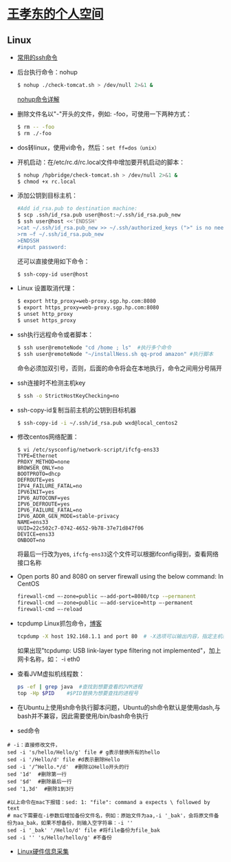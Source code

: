# [王孝东的个人空间](https://scm-git.github.io/)
## Linux

* [常用的ssh命令](http://www.open-open.com/lib/view/open1357655816512.html)

* 后台执行命令：nohup
  ```bash
  $ nohup ./check-tomcat.sh > /dev/null 2>&1 &
  ```
  [nohup命令详解](http://www.cnblogs.com/yinzx/p/4658536.html)

* 删除文件名以"-"开头的文件，例如: -foo，可使用一下两种方式：
  ```bash
  $ rm -- -foo
  $ rm ./-foo
  ```
  
* dos转linux，使用vi命令，然后：`set ff=dos（unix）`

* 开机启动：在/etc/rc.d/rc.local文件中增加要开机启动的脚本：
  ```bash
  $ nohup /hpbridge/check-tomcat.sh > /dev/null 2>&1 &
  $ chmod +x rc.local
  ```
  
* 添加公钥到目标主机：
  ```bash
  #Add id_rsa.pub to destination machine:
  $ scp .ssh/id_rsa.pub user@host:~/.ssh/id_rsa.pub_new
  $ ssh user@host <<'ENDSSH'
  >cat ~/.ssh/id_rsa.pub_new >> ~/.ssh/authorized_keys (">" is no need)
  >rm –f ~/.ssh/id_rsa.pub_new
  >ENDSSH
  #input password:
  ```
  还可以直接使用如下命令：
  ```bash
  $ ssh-copy-id user@host
  ```
  
* Linux 设置取消代理：
  ```bash
  $ export http_proxy=web-proxy.sgp.hp.com:8080
  $ export https_proxy=web-proxy.sgp.hp.com:8080
  $ unset http_proxy
  $ unset https_proxy
  ```
  
* ssh执行远程命令或者脚本：
  ```bash
  $ ssh user@remoteNode "cd /home ; ls"  #执行多个命令
  $ ssh user@remoteNode "~/installNess.sh qq-prod amazon" #执行脚本
  ```
  命令必须加双引号，否则，后面的命令将会在本地执行，命令之间用分号隔开
  
* ssh连接时不检测主机key
  ```bash
  $ ssh -o StrictHostKeyChecking=no
  ```

* ssh-copy-id复制当前主机的公钥到目标机器
  ```bash
  $ ssh-copy-id -i ~/.ssh/id_rsa.pub wxd@local_centos2
  ```
  
* 修改centos网络配置：
  ```
  $ vi /etc/sysconfig/network-script/ifcfg-ens33
  TYPE=Ethernet
  PROXY_METHOD=none
  BROWSER_ONLY=no
  BOOTPROTO=dhcp
  DEFROUTE=yes
  IPV4_FAILURE_FATAL=no
  IPV6INIT=yes
  IPV6_AUTOCONF=yes
  IPV6_DEFROUTE=yes
  IPV6_FAILURE_FATAL=no
  IPV6_ADDR_GEN_MODE=stable-privacy
  NAME=ens33
  UUID=22c502c7-0742-4652-9b78-37e71d847f06
  DEVICE=ens33
  ONBOOT=no
  ```
  将最后一行改为yes, `ifcfg-ens33`这个文件可以根据ifconfig得到，查看网络接口名称
  
* Open ports 80 and 8080 on server firewall using the below command: In CentOS
  ```bash
  firewall-cmd –-zone=public –-add-port=8080/tcp -–permanent
  firewall-cmd –-zone=public –-add-service=http –-permanent
  firewall-cmd –-reload  
  ```

* tcpdump Linux抓包命令，[博客](http://www.cnblogs.com/eavn/archive/2010/08/31/1813815.html)
  ```bash
  tcpdump -X host 192.168.1.1 and port 80  # -X选项可以输出内容，指定主机和端口
  ```
  如果出现"tcpdump: USB link-layer type filtering not implemented"，加上网卡名称，如： -i eth0
  
* 查看JVM虚拟机线程数：
  ```bash
  ps -ef | grep java  #查找到想要查看的JVM进程
  top -Hp $PID    #$PID替换为想要查找的进程号
  ```

* 在Ubuntu上使用sh命令执行脚本问题，Ubuntu的sh命令默认是使用dash,与bash并不兼容，因此需要使用/bin/bash命令执行

* sed命令
```
# -i：直接修改文件，
sed -i 's/hello/Hello/g' file # g表示替换所有的hello
sed -i '/Hello/d' file #d表示删除Hello
sed -i '/^Hello.*/d'  #删除以Hello开头的行
sed '1d'  #删除第一行
sed '$d'  #删除最后一行
sed '1,3d'  #删除1到3行

#以上命令在mac下报错：sed: 1: "file": command a expects \ followed by text
# mac下需要在-i参数后增加备份文件名，例如：原始文件为aa,-i '_bak'，会将原文件备份为aa_bak，如果不想备份，则输入空字符串：-i ''
sed -i '_bak' '/Hello/d' file #将file备份为file_bak
sed -i '' 's/Hello/hello/g' #不备份
```

* [Linux硬件信息采集](./linux_collect.md)


  
